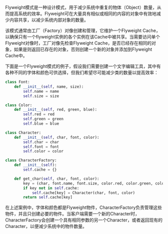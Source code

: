 

Flyweight模式是一种设计模式，用于减少系统中重复的物体（Object）数量，从而提高系统的效率。Flyweight可在大量具有相似或相同的内容的对象中有效地减少内容共享，以减少系统内部对象的数量。

该模式通常由工厂（Factory）对像创建和管理，它维护一个Flyweight Cache，以确保只有一个flyweight实例的各个实例在该Cache中被共享。当需要访问单个Flyweight对像时，工厂对像先检查Flyweight Cache，是否已经存在相同的对象，如果是则返回已存在的对象，否则创建一个新的对象并添加到Flyweight Cache中。

下面是一个Flyweight模式的例子，假设我们需要创建一个文字编辑工具，其中有各种不同的字体和颜色可供选择，但我们希望尽可能减少类的数量以提高效率：

```python
class Font:
    def __init__(self, name, size):
        self.name = name
        self.size = size

class Color:
    def __init__(self, red, green, blue):
        self.red = red
        self.green = green
        self.blue = blue

class Character:
    def __init__(self, char, font, color):
        self.char = char
        self.font = font
        self.color = color

class CharacterFactory:
    def __init__(self):
        self.cache = {}

    def get_char(self, char, font, color):
        key = (char, font.name, font.size, color.red, color.green, color.blue)
        if key not in self.cache:
            self.cache[key] = Character(char, font, color)
        return self.cache[key]
```

在上述案例中，字体和颜色都是Flyweight物件，CharacterFactory负责管理这些物件，并且只创建必要的物件。当客户端需要一个新的Character时，CharacterFactory会创建一个具有相同参数的另一个Character，或者返回现有的Character，以便减少系统中的物件数量。